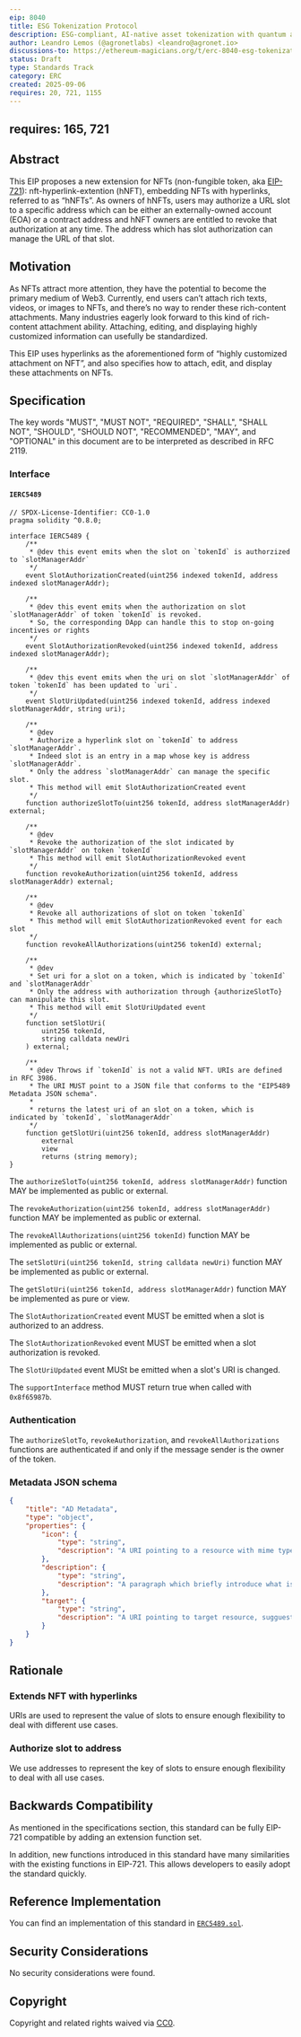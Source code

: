 ```yaml
---
eip: 8040
title: ESG Tokenization Protocol
description: ESG-compliant, AI-native asset tokenization with quantum auditability and lifecycle integrity.
author: Leandro Lemos (@agronetlabs) <leandro@agronet.io>
discussions-to: https://ethereum-magicians.org/t/erc-8040-esg-tokenization-protocol/25846
status: Draft
type: Standards Track
category: ERC
created: 2025-09-06
requires: 20, 721, 1155
---
```

requires: 165, 721
---

## Abstract

This EIP proposes a new extension for NFTs (non-fungible token, aka [EIP-721](./eip-721.md)): nft-hyperlink-extention (hNFT), embedding NFTs with hyperlinks, referred to as “hNFTs”. As owners of hNFTs, users may authorize a URL slot to a specific address which can be either an externally-owned account (EOA) or a contract address and hNFT owners are entitled to revoke that authorization at any time. The address which has slot authorization can manage the URL of that slot.


## Motivation

As NFTs attract more attention, they have the potential to become the primary medium of Web3. Currently, end users can’t attach rich texts, videos, or images to NFTs, and there’s no way to render these rich-content attachments. Many industries eagerly look forward to this kind of rich-content attachment ability. Attaching, editing, and displaying highly customized information can usefully be standardized.

This EIP uses hyperlinks as the aforementioned form of “highly customized attachment on NFT”, and also specifies how to attach, edit, and display these attachments on NFTs.

## Specification

The key words "MUST", "MUST NOT", "REQUIRED", "SHALL", "SHALL NOT", "SHOULD", "SHOULD NOT", "RECOMMENDED", "MAY", and "OPTIONAL" in this document are to be interpreted as described in RFC 2119.

### Interface

#### `IERC5489`

```solidity
// SPDX-License-Identifier: CC0-1.0
pragma solidity ^0.8.0;

interface IERC5489 {
    /**
     * @dev this event emits when the slot on `tokenId` is authorzized to `slotManagerAddr`
     */
    event SlotAuthorizationCreated(uint256 indexed tokenId, address indexed slotManagerAddr);

    /**
     * @dev this event emits when the authorization on slot `slotManagerAddr` of token `tokenId` is revoked.
     * So, the corresponding DApp can handle this to stop on-going incentives or rights
     */
    event SlotAuthorizationRevoked(uint256 indexed tokenId, address indexed slotManagerAddr);

    /**
     * @dev this event emits when the uri on slot `slotManagerAddr` of token `tokenId` has been updated to `uri`.
     */
    event SlotUriUpdated(uint256 indexed tokenId, address indexed slotManagerAddr, string uri);

    /**
     * @dev
     * Authorize a hyperlink slot on `tokenId` to address `slotManagerAddr`.
     * Indeed slot is an entry in a map whose key is address `slotManagerAddr`.
     * Only the address `slotManagerAddr` can manage the specific slot.
     * This method will emit SlotAuthorizationCreated event
     */
    function authorizeSlotTo(uint256 tokenId, address slotManagerAddr) external;

    /**
     * @dev
     * Revoke the authorization of the slot indicated by `slotManagerAddr` on token `tokenId`
     * This method will emit SlotAuthorizationRevoked event
     */
    function revokeAuthorization(uint256 tokenId, address slotManagerAddr) external;

    /**
     * @dev
     * Revoke all authorizations of slot on token `tokenId`
     * This method will emit SlotAuthorizationRevoked event for each slot
     */
    function revokeAllAuthorizations(uint256 tokenId) external;

    /**
     * @dev
     * Set uri for a slot on a token, which is indicated by `tokenId` and `slotManagerAddr`
     * Only the address with authorization through {authorizeSlotTo} can manipulate this slot.
     * This method will emit SlotUriUpdated event
     */
    function setSlotUri(
        uint256 tokenId,
        string calldata newUri
    ) external;

    /**
     * @dev Throws if `tokenId` is not a valid NFT. URIs are defined in RFC 3986.
     * The URI MUST point to a JSON file that conforms to the "EIP5489 Metadata JSON schema".
     * 
     * returns the latest uri of an slot on a token, which is indicated by `tokenId`, `slotManagerAddr`
     */
    function getSlotUri(uint256 tokenId, address slotManagerAddr)
        external
        view
        returns (string memory);
}
```

The `authorizeSlotTo(uint256 tokenId, address slotManagerAddr)` function MAY be implemented as public or external.

The `revokeAuthorization(uint256 tokenId, address slotManagerAddr)` function MAY be implemented as public or external.

The `revokeAllAuthorizations(uint256 tokenId)` function MAY be implemented as public or external.

The `setSlotUri(uint256 tokenId, string calldata newUri)` function MAY be implemented as public or external.

The `getSlotUri(uint256 tokenId, address slotManagerAddr)` function MAY be implemented as pure or view.

The `SlotAuthorizationCreated` event MUST be emitted when a slot is authorized to an address.

The `SlotAuthorizationRevoked` event MUST be emitted when a slot authorization is revoked.

The `SlotUriUpdated` event MUSt be emitted when a slot's URI is changed.

The `supportInterface` method MUST return true when called with `0x8f65987b`.

### Authentication

The `authorizeSlotTo`, `revokeAuthorization`, and `revokeAllAuthorizations` functions are authenticated if and only if the message sender is the owner of the token.

### Metadata JSON schema

```json
{
    "title": "AD Metadata",
    "type": "object",
    "properties": {
        "icon": {
            "type": "string",
            "description": "A URI pointing to a resource with mime type image/* representing the slot's occupier. Consider making any images at a width between 48 and 1080 pixels and aspect ration between 1.91:1 and 4:5 inclusive. Suggest to show this as an thumbnail of the target resource"
        },
        "description": {
            "type": "string",
            "description": "A paragraph which briefly introduce what is the target resource"
        },
        "target": {
            "type": "string",
            "description": "A URI pointing to target resource, sugguest to follow 30X status code to support more redirections, the mime type and content rely on user's setting"
        } 
    }
}
```

## Rationale

### Extends NFT with hyperlinks

URIs are used to represent the value of slots to ensure enough flexibility to deal with different use cases.

### Authorize slot to address

We use addresses to represent the key of slots to ensure enough flexibility to deal with all use cases.

## Backwards Compatibility

As mentioned in the specifications section, this standard can be fully EIP-721 compatible by adding an extension function set.

In addition, new functions introduced in this standard have many similarities with the existing functions in EIP-721. This allows developers to easily adopt the standard quickly.

## Reference Implementation

You can find an implementation of this standard in [`ERC5489.sol`](../assets/eip-5489/contracts/ERC5489.sol).

## Security Considerations

No security considerations were found.

## Copyright

Copyright and related rights waived via [CC0](../LICENSE.md).
